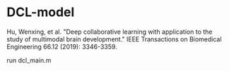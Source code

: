 # DCL-model
Hu, Wenxing, et al. "Deep collaborative learning with application to the study of multimodal brain development." IEEE Transactions on Biomedical Engineering 66.12 (2019): 3346-3359.

run dcl_main.m
